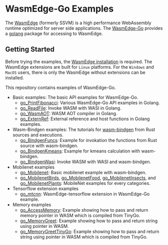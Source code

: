 # WasmEdge-Go Examples

The [WasmEdge](https://github.com/WasmEdge/WasmEdge) (formerly SSVM) is a high performance WebAssembly runtime optimized for server side applications. The [WasmEdge-Go](https://github.com/second-state/WasmEdge-go) provides a [golang](https://golang.org/) package for accessing to WasmEdge.

## Getting Started

Before trying the examples, the [WasmEdge installation](https://github.com/WasmEdge/WasmEdge/blob/master/docs/install.md) is required.
The WasmEdge extensions are built for `Linux` platforms. For the `Windows` and `MacOS` users, there is only the WasmEdge without extensions can be installed.

This repository contains examples of WasmEdge-Go.

* Basic examples: The basic API examples for WasmEdge-Go.
  * [go_PrintFibonacci](https://github.com/second-state/WasmEdge-go-examples/tree/master/go_PrintFibonacci): Various WasmEdge-Go API examples in Golang.
  * [go_ReadFile](https://github.com/second-state/WasmEdge-go-examples/tree/master/go_ReadFile): Invoke WASM with WASI in Golang.
  * [go_WasmAOT](https://github.com/second-state/WasmEdge-go-examples/tree/master/go_WasmAOT): WASM AOT compiler in Golang.
  * [go_ExternRef](https://github.com/second-state/WasmEdge-go-examples/tree/master/go_ExternRef): External reference and host functions in Golang examples.
* Wasm-Bindgen examples: The tutorials for [wasm-bindgen](https://github.com/rustwasm/wasm-bindgen) from Rust sources and executions.
  * [go_BindgenFuncs](https://github.com/second-state/WasmEdge-go-examples/tree/master/go_BindgenFuncs): Example for invokation the functions from Rust source with wasm-bindgen.
  * [go_BindgenKmeans](https://github.com/second-state/WasmEdge-go-examples/tree/master/go_BindgenKmeans): Example for kmeans calculation with wasm-bindgen.
  * [go_BindgenWasi](https://github.com/second-state/WasmEdge-go-examples/tree/master/go_BindgenWasi): Invoke WASM with WASI and wasm-bindgen.
* Mobilenet examples
  * [go_Mobilenet](https://github.com/second-state/WasmEdge-go-examples/tree/master/go_Mobilenet): Basic mobilenet example with wasm-bindgen.
  * [go_MobilenetBirds](https://github.com/second-state/WasmEdge-go-examples/tree/master/go_MobilenetBirds), [go_MobilenetFood](https://github.com/second-state/WasmEdge-go-examples/tree/master/go_MobilenetFood), [go_MobilenetInsects](https://github.com/second-state/WasmEdge-go-examples/tree/master/go_MobilenetInsects), and [go_MobilenetPlants](https://github.com/second-state/WasmEdge-go-examples/tree/master/go_MobilenetPlants): MobileNet examples for every categories.
* Tensorflow extension examples
  * [go_mtcnn](https://github.com/second-state/WasmEdge-go-examples/tree/master/go_mtcnn): WasmEdge-tensorflow extension in WasmEdge-Go example.
* Memory examples
  * [go_AccessMemory](https://github.com/second-state/WasmEdge-go-examples/tree/master/go_AccessMemory): Example showing how to pass and return memory pointer in WASM which is compiled from TinyGo.
  * [go_MemoryGreet](https://github.com/second-state/WasmEdge-go-examples/tree/master/go_MemoryGreet): Example showing how to pass and return string using pointer in WASM.
  * [go_MemoryGreetTinyGo](https://github.com/second-state/WasmEdge-go-examples/tree/master/go_MemoryGreetTinyGo): Example showing how to pass and return string using pointer in WASM which is compiled from TinyGo.